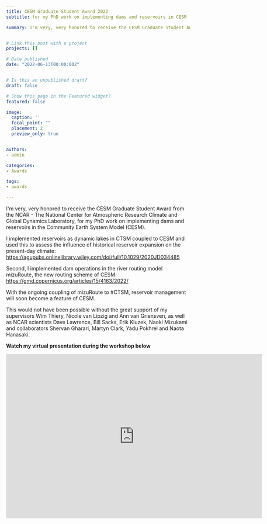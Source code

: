 ```yaml
---
title: CESM Graduate Student Award 2022
subtitle: for my PhD work on implementing dams and reservoirs in CESM

summary: I'm very, very honored to receive the CESM Graduate Student Award from the NCAR - The National Center for Atmospheric Research Climate and Global Dynamics Laboratory, for my PhD work on implementing dams and reservoirs in the Community Earth System Model (CESM). 


# Link this post with a project
projects: []

# Date published
date: "2022-06-13T00:00:00Z"


# Is this an unpublished draft?
draft: false

# Show this page in the Featured widget?
featured: false

image:
  caption: ''
  focal_point: ""
  placement: 2
  preview_only: true


authors:
- admin

categories:
- Awards

tags:
- awards

---
```

I'm very, very honored to receive the CESM Graduate Student Award from the NCAR - The National Center for Atmospheric Research Climate and Global Dynamics Laboratory, for my PhD work on implementing dams and reservoirs in the Community Earth System Model (CESM).

I implemented reservoirs as dynamic lakes in CTSM coupled to CESM and used this to assess the influence of historical reservoir expansion on the present-day climate: https://agupubs.onlinelibrary.wiley.com/doi/full/10.1029/2020JD034485

Second, I implemented dam operations in the river routing model mizuRoute, the new routing scheme of CESM: https://gmd.copernicus.org/articles/15/4163/2022/

With the ongoing coupling of mizuRoute to #CTSM, reservoir management will soon become a feature of CESM.


This would not have been possible without the great support of my supervisors Wim Thiery, Nicole van Lipzig and Ann van Griensven, as well as NCAR scientists Dave Lawrence, Bill Sacks, Erik Kluzek, Naoki Mizukami and collaborators Shervan Gharari, Martyn Clark, Yadu Pokhrel and Naota Hanasaki. 

**Watch my virtual presentation during the workshop below**

<iframe width="700" height="450" src="https://www.youtube.com/embed/q_gGIL-Kvgs?start=5968" title="YouTube video player" frameborder="0" allow="accelerometer; autoplay; clipboard-write; encrypted-media; gyroscope; picture-in-picture" allowfullscreen></iframe>
